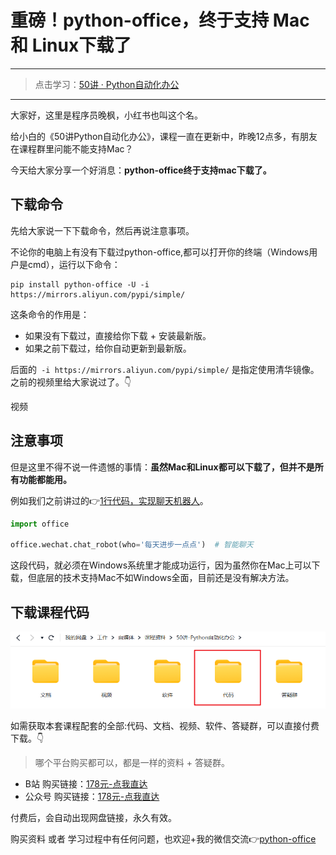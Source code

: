 # 重磅！python-office，终于支持 Mac和 Linux下载了

------
> 点击学习：[50讲 · Python自动化办公](https://mall.bilibili.com/neul-next/index.html?page=mall-up_itemDetail&noTitleBar=1&itemsId=1104200099&from=items_share&msource=items_share)
------

大家好，这里是程序员晚枫，小红书也叫这个名。

给小白的《50讲Python自动化办公》，课程一直在更新中，昨晚12点多，有朋友在课程群里问能不能支持Mac？

今天给大家分享一个好消息：**python-office终于支持mac下载了。**

## 下载命令

先给大家说一下下载命令，然后再说注意事项。

不论你的电脑上有没有下载过python-office,都可以打开你的终端（Windows用户是cmd），运行以下命令：

```shell
pip install python-office -U -i https://mirrors.aliyun.com/pypi/simple/
```

这条命令的作用是：

- 如果没有下载过，直接给你下载 + 安装最新版。
- 如果之前下载过，给你自动更新到最新版。

后面的`` -i https://mirrors.aliyun.com/pypi/simple/`` 是指定使用清华镜像。之前的视频里给大家说过了。👇

视频


## 注意事项

但是这里不得不说一件遗憾的事情：**虽然Mac和Linux都可以下载了，但并不是所有功能都能用。**

例如我们之前讲过的👉[1行代码，实现聊天机器人](https://mp.weixin.qq.com/s/Pn3DtGEYkRdYF7fnDuLslQ)。

```python
import office

office.wechat.chat_robot(who='每天进步一点点')  # 智能聊天
```

这段代码，就必须在Windows系统里才能成功运行，因为虽然你在Mac上可以下载，但底层的技术支持Mac不如Windows全面，目前还是没有解决方法。

## 下载课程代码

![](../imgs/common/code.png)


如需获取本套课程配套的全部:代码、文档、视频、软件、答疑群，可以直接付费下载。👇

> 哪个平台购买都可以，都是一样的资料 + 答疑群。


- B站 购买链接：[178元-点我直达](https://mall.bilibili.com/neul-next/detailuniversal/detail.html?isMerchant=1&page=detailuniversal_detail&saleType=10&itemsId=11995842&loadingShow=1&noTitleBar=1&msource=merchant_share)
- 公众号 购买链接：[178元-点我直达](https://mp.weixin.qq.com/s/VH93du82QMuPz_1V3c5a6w?payreadticket=HNBb1PFi0L5AQioxM7DME2uWORnEexNdcLv9R3DHLp7vN5ZxXexUtoDEGavdMq9PD6v6SYU&scene=1)

付费后，会自动出现网盘链接，永久有效。


购买资料 或者 学习过程中有任何问题，也欢迎+我的微信交流👉[python-office](http://www.python4office.cn/wechat-qrcode/)